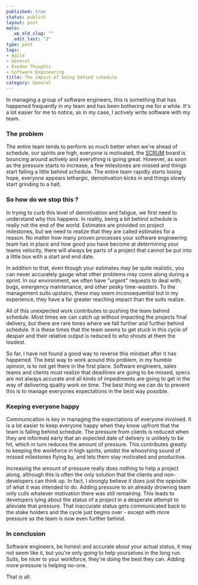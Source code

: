 ```yaml
--- 
published: true
status: publish
layout: post
meta: 
  _wp_old_slug: ""
  _edit_last: "2"
type: post
tags: 
- Agile
- General
- Random Thoughts
- Software Engineering
title: The impact of being behind schedule
category: General
---
```

In managing a group of software engineers, this is something that has happened frequently in my team and has been bothering me for a while. It's a lot easier for me to notice, as in my case, I actively write software with my team.

### The problem

The entire team tends to perform so much better when we're ahead of schedule, our spirits are high, everyone is motivated, the <a title="SCRUM" href="http://en.wikipedia.org/wiki/Scrum_(development)" target="_blank">SCRUM</a> board is bouncing around actively and everything is going great. However, as soon as the pressure starts to increase, a few milestones are missed and things start falling a little behind schedule. The entire team rapidly starts losing hope, everyone appears lethargic, demotivation kicks in and things slowly start grinding to a halt.

### So how do we stop this ?

In trying to curb this level of demotivation and fatigue, we first need to understand why this happens. In reality, being a bit behind schedule is really not the end of the world. Estimates are provided on project milestones, but we need to realize that they are called estimates for a reason. No matter how many proven processes your software engineering team has in place and how good you have become at determining your teams velocity, there will always be parts of a project that cannot be put into a little box with a start and end date.

In addition to that, even though your estimates may be quite realistic, you can never accurately gauge what other problems may come along during a sprint. In our environment, we often have "urgent" requests to deal with; bugs, emergency maintenance, and other pesky time-wasters. To the management suits upstairs, these may seem inconsequential but in my experience, they have a far greater reaching impact than the suits realize.

All of this unexpected work contributes to pushing the team behind schedule. Most times we can catch up without impacting the projects final delivery, but there are rare times where we fall further and further behind schedule. It is these times that the team seems to get stuck in this cycle of despair and their relative output is reduced to who shouts at them the loudest.

So far, I have not found a good way to reverse this mindset after it has happened. The best way to work around this problem, in my humble opinion, is to not get there in the first place. Software engineers, sales teams and clients must realize that deadlines are going to be missed, specs are not always accurate and all kinds of impediments are going to get in the way of delivering quality work on time. The best thing we can do to prevent this is to manage everyones expectations in the best way possible.

### Keeping everyone happy

Communication is key in managing the expectations of everyone involved. It is a lot easier to keep everyone happy when they know upfront that the team is falling behind schedule. The pressure from clients is reduced when they are informed early that an expected date of delivery is unlikely to be hit, which in turn reduces the amount of pressure. This contributes greatly to keeping the workforce in high spirits, amidst the whooshing sound of missed milestones flying by, and lets them stay motivated and productive.

Increasing the amount of pressure really does nothing to help a project along, although this is often the only solution that the clients and non-developers can think up. In fact, I strongly believe it does just the opposite of what it was intended to do. Adding pressure to an already drowning team only culls whatever motivation there was still remaining. This leads to developers lying about the status of a project in a desperate attempt to alleviate that pressure. That inaccurate status gets communicated back to the stake holders and the cycle just begins over - except with more pressure as the team is now even further behind.

### In conclusion

Software engineers, be honest and accurate about your actual status, it may not seem like it, but you're only going to help yourselves in the long run. Suits, be nicer to your workforce, they're doing the best they can. Adding more pressure is helping no-one.

That is all.

